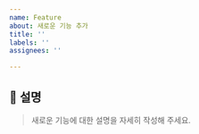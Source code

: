 ```yaml
---
name: Feature
about: 새로운 기능 추가
title: ''
labels: ''
assignees: ''

---
```


## 📄 설명
> 새로운 기능에 대한 설명을 자세히 작성해 주세요.  

<!-- 작성 필수 -->
